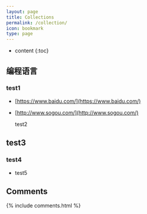 ```yaml
---
layout: page
title: Collections
permalink: /collection/
icon: bookmark
type: page
---
```


* content
{:toc}

## 编程语言

### test1

- [https://www.baidu.com/](https://www.baidu.com/)
* [http://www.sogou.com/](http://www.sogou.com/)

    test2

## test3

### test4

* test5

## Comments

{% include comments.html %}
